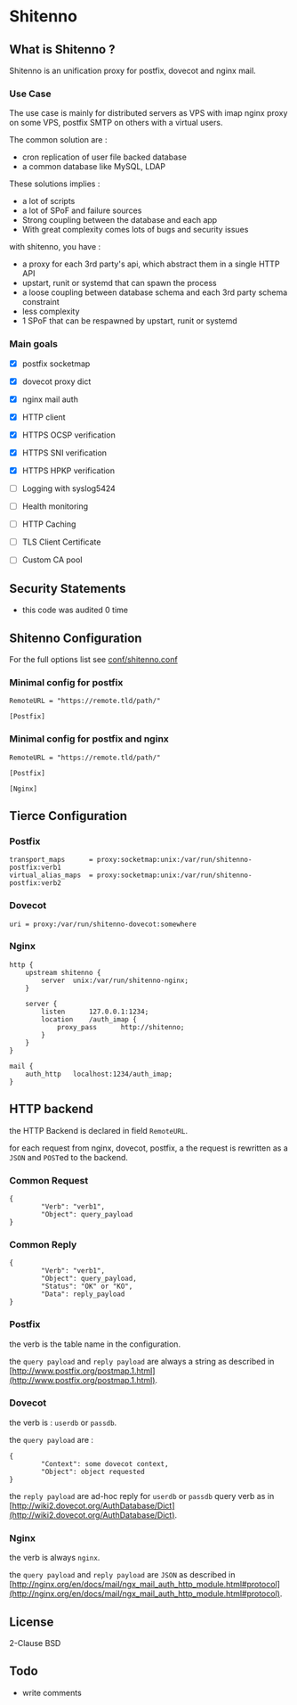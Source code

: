# Shitenno


## What is Shitenno ?

Shitenno is an unification proxy for postfix, dovecot and nginx mail.

### Use Case

The use case is mainly for distributed servers as VPS with imap nginx proxy on some VPS, postfix SMTP on others with a virtual users.

The common solution are :

  * cron replication of user file backed database
  * a common database like MySQL, LDAP

These solutions implies :

  * a lot of scripts
  * a lot of SPoF and failure sources
  * Strong coupling between the database and each app
  * With great complexity comes lots of bugs and security issues

with shitenno, you have :

  * a proxy for each 3rd party's api, which abstract them in a single HTTP API
  * upstart, runit or systemd that can spawn the process
  * a loose coupling between database schema and each 3rd party schema constraint
  * less complexity
  * 1 SPoF that can be respawned by upstart, runit or systemd


### Main goals

  * [x] postfix socketmap
  * [x] dovecot proxy dict
  * [x] nginx mail auth
  * [x] HTTP client
  * [x] HTTPS OCSP verification
  * [x] HTTPS SNI verification
  * [x] HTTPS HPKP verification
  * [ ] Logging with syslog5424
  * [ ] Health monitoring
  * [ ] HTTP Caching
  * [ ] TLS Client Certificate
  * [ ] Custom CA pool


## Security Statements

  * this code was audited 0 time


## Shitenno Configuration

For the full options list see [conf/shitenno.conf](conf/shitenno.conf)


### Minimal config for postfix

```
RemoteURL = "https://remote.tld/path/"

[Postfix]

```

### Minimal config for postfix and nginx

```
RemoteURL = "https://remote.tld/path/"

[Postfix]

[Nginx]

```

## Tierce Configuration

### Postfix

```
transport_maps		= proxy:socketmap:unix:/var/run/shitenno-postfix:verb1
virtual_alias_maps	= proxy:socketmap:unix:/var/run/shitenno-postfix:verb2
```

### Dovecot

```
uri = proxy:/var/run/shitenno-dovecot:somewhere
```

### Nginx

```
http {
	upstream shitenno {
		server	unix:/var/run/shitenno-nginx;
	}

	server {
		listen		127.0.0.1:1234;
		location	/auth_imap {
			proxy_pass      http://shitenno;
		}
	}
}

mail {
	auth_http	localhost:1234/auth_imap;
}
```

## HTTP backend

the HTTP Backend is declared in field `RemoteURL`.

for each request from nginx, dovecot, postfix, a the request is rewritten as a `JSON` and `POST`ed to the backend.


### Common Request
```
{
        "Verb": "verb1",
        "Object": query_payload
}
```


### Common Reply
```
{
        "Verb": "verb1",
        "Object": query_payload,
        "Status": "OK" or "KO",
        "Data": reply_payload
}
```


### Postfix

the verb is the table name in the configuration.

the `query payload` and `reply payload` are always a string as described in [http://www.postfix.org/postmap.1.html](http://www.postfix.org/postmap.1.html).


### Dovecot

the verb is : `userdb` or `passdb`.

the `query payload` are :
```
{
        "Context": some dovecot context,
        "Object": object requested
}
```

the `reply payload` are ad-hoc reply for `userdb` or `passdb` query verb as in [http://wiki2.dovecot.org/AuthDatabase/Dict](http://wiki2.dovecot.org/AuthDatabase/Dict).


### Nginx

the verb is always `nginx`.

the `query payload` and `reply payload` are `JSON` as described in [http://nginx.org/en/docs/mail/ngx_mail_auth_http_module.html#protocol](http://nginx.org/en/docs/mail/ngx_mail_auth_http_module.html#protocol).


## License
2-Clause BSD


## Todo

  * write comments
